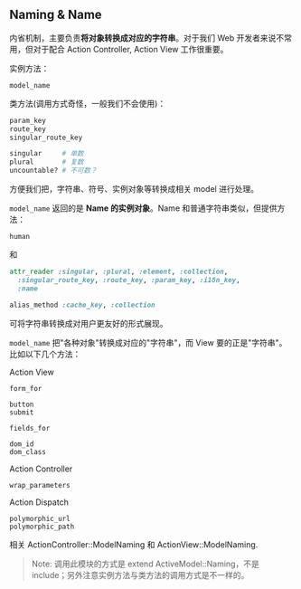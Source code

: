 ## Naming & Name

内省机制，主要负责**将对象转换成对应的字符串**。对于我们 Web 开发者来说不常用，但对于配合 Action Controller, Action View 工作很重要。

实例方法：

```
model_name
```

类方法(调用方式奇怪，一般我们不会使用)：

```ruby
param_key
route_key
singular_route_key

singular     # 单数
plural       # 复数
uncountable? # 不可数？
```

方便我们把，字符串、符号、实例对象等转换成相关 model 进行处理。

`model_name` 返回的是 **Name 的实例对象**。Name 和普通字符串类似，但提供方法：

```
human
```

和

```ruby
attr_reader :singular, :plural, :element, :collection,
  :singular_route_key, :route_key, :param_key, :i18n_key,
  :name

alias_method :cache_key, :collection
```

可将字符串转换成对用户更友好的形式展现。

`model_name` 把"各种对象"转换成对应的"字符串"，而 View 要的正是"字符串"。比如以下几个方法：

Action View

```
form_for

button
submit

fields_for

dom_id
dom_class
```

Action Controller

```
wrap_parameters
```

Action Dispatch

```
polymorphic_url
polymorphic_path
```

相关 ActionController::ModelNaming 和 ActionView::ModelNaming.

> Note: 调用此模块的方式是 extend ActiveModel::Naming，不是 include；另外注意实例方法与类方法的调用方式是不一样的。
